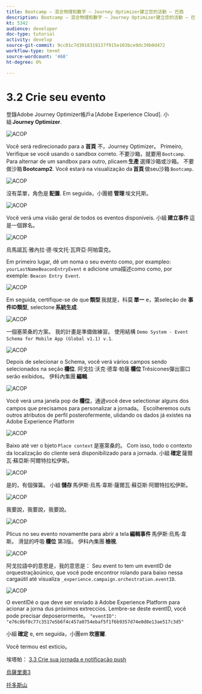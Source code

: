```yaml
---
title: Bootcamp — 混合物理和數字 — Journey Optimizer建立您的活動 — 巴西
description: Bootcamp — 混合物理和數字 — Journey Optimizer建立您的活動 — 巴西
kt: 5342
audience: developer
doc-type: tutorial
activity: develop
source-git-commit: 9cc01c7d3018319137f915e103bce9dc39b0d472
workflow-type: tm+mt
source-wordcount: '468'
ht-degree: 0%

---
```


# 3.2 Crie seu evento

登錄Adobe Journey Optimizer帳戶a [Adobe Experience Cloud]. 小組 **Journey Optimizer**.

![ACOP](./images/acophome.png)

Você será redirecionado para a **首頁** 不，Journey Optimizer。 Primeiro, Verifique se você usando o sandbox correto. 不要沙箱，就要用 `Bootcamp`. Para alternar de um sandbox para outro, plicaem **生產** 選擇沙箱或沙箱。 不要做沙箱 **Bootcamp2**. Você estará na visualização da **首頁** 做seu沙箱 `Bootcamp`.

![ACOP](./images/acoptriglp.png)

沒有菜單，角色是 **配置**. Em seguida，小團體 **管理** 埃文托斯。

![ACOP](./images/acopmenu.png)

Você verá uma visão geral de todos os eventos disponíveis. 小組 **建立事件** 這是一個罪名。

![ACOP](./images/emptyevent.png)

烏馬諾瓦·雅內拉·德·埃文托·瓦齊亞·阿帕雷克。

Em primeiro lugar, dê um noma o seu evento como, por exampleo: `yourLastNameBeaconEntryEvent` e adicione uma描述como como, por exemple: `Beacon Entry Event`.

![ACOP](./images/eventdescription.png)

Em seguida, certifique-se de que **類型** 我就是，科莫 **單一** e，第seleção de **事件ID類型**, selectone **系統生成**.

![ACOP](./images/eventidtype.png)

一個塞萊桑的方案。 我的計畫是準備做練習。 使用結構 `Demo System - Event Schema for Mobile App (Global v1.1) v.1`.

![ACOP](./images/eventschema.png)

Depois de selecionar o Schema, você verá vários campos sendo selecionados na seção **欄位**. 阿戈拉·沃克·德韋·帕薩 **欄位** Trêsícones彈出窗口serão exibidos。 伊科內集團 **編輯**.

![ACOP](./images/eventpayload.png)

Você verá uma janela pop de **欄位**，通過você deve selectionar alguns dos campos que precisamos para personalizar a jornada。 Escolheremos outs outros atributos de perfil posterofermente, ulidando os dados já existes na Adobe Experience Platform

![ACOP](./images/eventfields.png)

Baixo até ver o bjeto `Place context` 是塞萊桑的。 Com isso, todo o contexto da localização do cliente será disponibilizado para a jornada. 小組 **確定** 薩爾瓦·蘇亞斯·阿爾特拉松伊斯。

![ACOP](./images/eventpayloadbr.png)

是的，有個彈簧。 小組 **儲存** 馬伊斯·烏馬·韋斯·薩爾瓦·蘇亞斯·阿爾特拉松伊斯。

![ACOP](./images/eventsave.png)

我要說，我要說，我要說。

![ACOP](./images/eventdone.png)

Plicus no seu evento novamentte para abrir a tela **編輯事件** 馬伊斯·烏馬·韋斯。 滑鼠的呼吸 **欄位** 第3版。 伊科內集團 **檢視**.

![ACOP](./images/viewevent.png)

阿戈拉語中的意思是，我的意思是：
Seu event to tem um eventID de orquestraçãoúnico, que você pode encontror rolando para baixo nessa cargaútil até visualiza `_experience.campaign.orchestration.eventID`.

![ACOP](./images/payloadeventID.png)

O eventIDé o que deve ser enviado à Adobe Experience Platform para acionar a jorna dus próximos extreccios. Lembre-se deste eventID, você pode precisar deposerormente。
`"eventID": "e76c0bf0c77c3517e5b6f4c457a0754ebaf5f1f6b9357d74e0d8e13ae517c3d5"`

小組 **確定** e, em seguida，小團em **坎塞爾**.

Você termou est exticio。

埃塔帕： [3.3 Crie sua jornada e notificação push](./ex3.md)

[烏薩里奧3](./uc3.md)

[托多斯山](../../overview.md)
